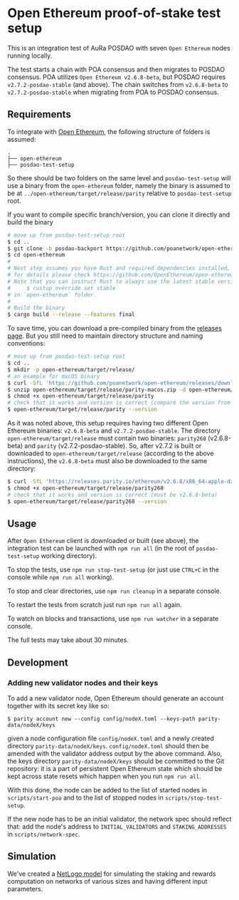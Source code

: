 # Open Ethereum proof-of-stake test setup

This is an integration test of AuRa POSDAO with seven `Open Ethereum` nodes running locally.

The test starts a chain with POA consensus and then migrates to POSDAO consensus. POA utilizes `Open Ethereum v2.6.8-beta`, but POSDAO requires `v2.7.2-posdao-stable` (and above). The chain switches from `v2.6.8-beta` to `v2.7.2-posdao-stable` when migrating from POA to POSDAO consensus.


## Requirements

To integrate with [Open Ethereum](https://github.com/OpenEthereum/open-ethereum), the following structure of folders is assumed:
```
.
├── open-ethereum
├── posdao-test-setup
```
So there should be two folders on the same level and `posdao-test-setup` will use a binary from the `open-ethereum` folder, namely the binary is assumed to be at `../open-ethereum/target/release/parity` relative to `posdao-test-setup` root.

If you want to compile specific branch/version, you can clone it directly and build the binary
```bash
# move up from posdao-test-setup root
$ cd ..
$ git clone -b posdao-backport https://github.com/poanetwork/open-ethereum
$ cd open-ethereum
#
# Next step assumes you have Rust and required dependencies installed,
# for details please check https://github.com/OpenEthereum/open-ethereum/blob/master/README.md
# Note that you can instruct Rust to always use the latest stable version for this project by running
#     $ rustup override set stable
# in `open-ethereum` folder.
#
# Build the binary
$ cargo build --release --features final
```

To save time, you can download a pre-compiled binary from the [releases page](https://github.com/poanetwork/open-ethereum/releases). But you still need to maintain directory structure and naming conventions:
```bash
# move up from posdao-test-setup root
$ cd ..
$ mkdir -p open-ethereum/target/release/
# an example for macOS binary
$ curl -SfL 'https://github.com/poanetwork/open-ethereum/releases/download/v2.7.2-posdao-stable/parity-macos.zip' -o open-ethereum/target/release/parity-macos.zip
$ unzip open-ethereum/target/release/parity-macos.zip -d open-ethereum/target/release
$ chmod +x open-ethereum/target/release/parity
# check that it works and version is correct (compare the version from the binary with version on the release page)
$ open-ethereum/target/release/parity --version
```

As it was noted above, this setup requires having two different Open Ethereum binaries: `v2.6.8-beta` and `v2.7.2-posdao-stable`. The directory `open-ethereum/target/release` must contain two binaries: `parity268` (v2.6.8-beta) and `parity` (v2.7.2-posdao-stable). So, after v2.7.2 is built or downloaded to `open-ethereum/target/release` (according to the above instructions), the `v2.6.8-beta` must also be downloaded to the same directory:

```bash
$ curl -SfL 'https://releases.parity.io/ethereum/v2.6.8/x86_64-apple-darwin/parity' -o open-ethereum/target/release/parity268
$ chmod +x open-ethereum/target/release/parity268
# check that it works and version is correct (must be v2.6.8-beta)
$ open-ethereum/target/release/parity268 --version
```


## Usage

After `Open Ethereum` client is downloaded or built (see above), the integration test can be launched with `npm run all` (in the root of `posdao-test-setup` working directory).

To stop the tests, use `npm run stop-test-setup` (or just use `CTRL+C` in the console while `npm run all` working).

To stop and clear directories, use `npm run cleanup` in a separate console.

To restart the tests from scratch just run `npm run all` again.

To watch on blocks and transactions, use `npm run watcher` in a separate console.

The full tests may take about 30 minutes.


## Development

### Adding new validator nodes and their keys

To add a new validator node, Open Ethereum should generate an account together with its
secret key like so:

```
$ parity account new --config config/nodeX.toml --keys-path parity-data/nodeX/keys
```

given a node configuration file `config/nodeX.toml` and a newly created
directory `parity-data/nodeX/keys`. `config/nodeX.toml` should then be amended
with the validator address output by the above command. Also, the keys directory
`parity-data/nodeX/keys` should be committed to the Git repository: it is a part
of persistent Open Ethereum state which should be kept across state resets which happen
when you run `npm run all`.

With this done, the node can be added to the list of started nodes in
`scripts/start-poa` and to the list of stopped nodes in
`scripts/stop-test-setup`.

If the new node has to be an initial validator, the network spec should reflect
that: add the node's address to `INITIAL_VALIDATORS` and `STAKING_ADDRESSES` in `scripts/network-spec`.

## Simulation

We've created a [NetLogo model](./simulation/README.md) for simulating the
staking and rewards computation on networks of various sizes and having
different input parameters.
